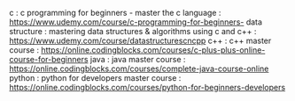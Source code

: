 c : c programming for beginners - master the c language : https://www.udemy.com/course/c-programming-for-beginners-
data structure : mastering data structures & algorithms using c and c++ : https://www.udemy.com/course/datastructurescncpp
c++ : c++ master course : https://online.codingblocks.com/courses/c-plus-plus-online-course-for-beginners
java : java master course : https://online.codingblocks.com/courses/complete-java-course-online
python : python for developers master course : https://online.codingblocks.com/courses/python-for-beginners-developers